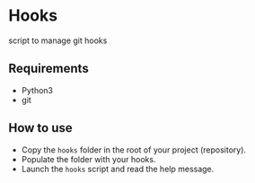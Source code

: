 # Hooks
script to manage git hooks

## Requirements

* Python3
* git

## How to use

* Copy the `hooks` folder in the root of your project (repository).
* Populate the folder with your hooks.
* Launch the `hooks` script and read the help message.
